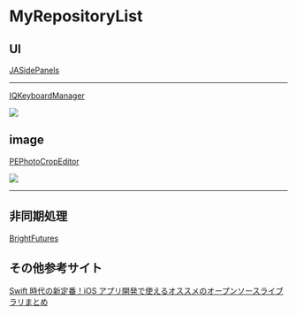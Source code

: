 # MyRepositoryList

## UI

[JASidePanels](https://github.com/gotosleep/JASidePanels)

---

[IQKeyboardManager](https://github.com/hackiftekhar/IQKeyboardManager)

![](https://github.com/hackiftekhar/IQKeyboardManager/raw/master/KeyboardTextFieldDemo/Screenshot/IQKeyboardManager.gif)

## image

[PEPhotoCropEditor](https://github.com/kishikawakatsumi/PEPhotoCropEditor)

![](https://camo.githubusercontent.com/80465ba7023b5f37fcfc59861f7356b9e14e0b22/68747470733a2f2f7261772e6769746875622e636f6d2f6b697368696b6177616b617473756d692f504550686f746f43726f70456469746f722f6d61737465722f53637265656e73686f74732f737330312e706e67)

---


## 非同期処理

[BrightFutures](https://github.com/Thomvis/BrightFutures)


## その他参考サイト
[Swift 時代の新定番！iOS アプリ開発で使えるオススメのオープンソースライブラリまとめ](http://dev.classmethod.jp/smartphone/iphone/swift-oss/)
